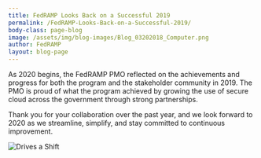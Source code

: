 ```yaml
---
title: FedRAMP Looks Back on a Successful 2019
permalink: /FedRAMP-Looks-Back-on-a-Successful-2019/
body-class: page-blog
image: /assets/img/blog-images/Blog_03202018_Computer.png
author: FedRAMP
layout: blog-page
---
```

As 2020 begins, the FedRAMP PMO reflected on the achievements and progress for both the program and the stakeholder community in 2019. The PMO is proud of what the program achieved by growing the use of secure cloud across the government through strong partnerships.
 
Thank you for your collaboration over the past year, and we look forward to 2020 as we streamline, simplify, and stay committed to continuous improvement.

<img alt="Drives a Shift" src="{{site.baseurl}}/assets/img/fedramp-about.png">
